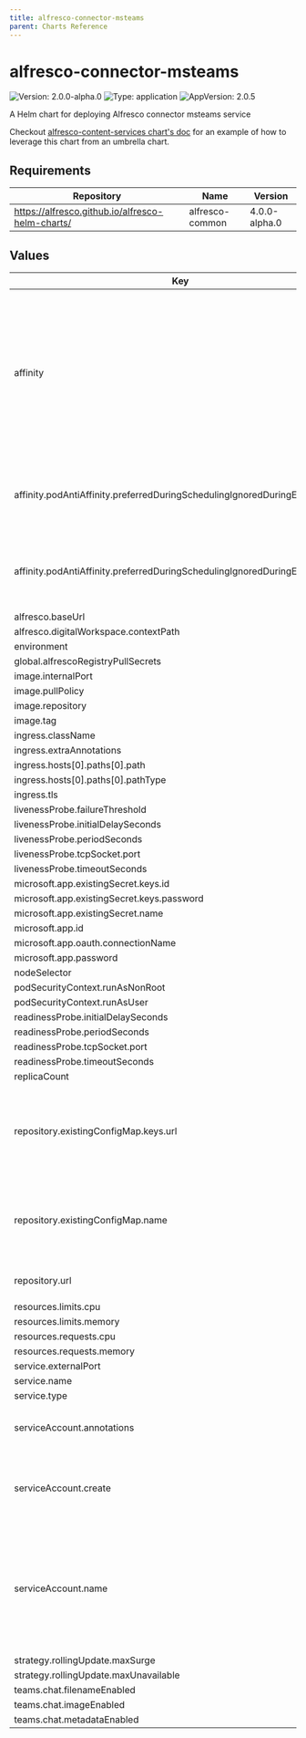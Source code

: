 ```yaml
---
title: alfresco-connector-msteams
parent: Charts Reference
---
```


# alfresco-connector-msteams

![Version: 2.0.0-alpha.0](https://img.shields.io/badge/Version-2.0.0--alpha.0-informational?style=flat-square) ![Type: application](https://img.shields.io/badge/Type-application-informational?style=flat-square) ![AppVersion: 2.0.5](https://img.shields.io/badge/AppVersion-2.0.5-informational?style=flat-square)

A Helm chart for deploying Alfresco connector msteams service

Checkout [alfresco-content-services chart's doc](https://github.com/Alfresco/acs-deployment/blob/master/docs/helm/README.md) for an example of how to leverage this chart from an umbrella chart.

## Requirements

| Repository | Name | Version |
|------------|------|---------|
| https://alfresco.github.io/alfresco-helm-charts/ | alfresco-common | 4.0.0-alpha.0 |

## Values

| Key | Type | Default | Description |
|-----|------|---------|-------------|
| affinity | object | `{"podAntiAffinity":{"preferredDuringSchedulingIgnoredDuringExecution":[{"podAffinityTerm":{"labelSelector":{"matchExpressions":[{"key":"app.kubernetes.io/name","operator":"In","values":["{{ template \"alfresco-connector-msteams.name\" . }}"]},{"key":"app.kubernetes.io/instance","operator":"In","values":["{{ .Release.Name }}"]},{"key":"app.kubernetes.io/component","operator":"In","values":["{{ $.Chart.Name }}"]}]},"topologyKey":"topology.kubernetes.io/zone"},"weight":10},{"podAffinityTerm":{"labelSelector":{"matchExpressions":[{"key":"app.kubernetes.io/name","operator":"In","values":["{{ template \"alfresco-connector-msteams.name\" . }}"]},{"key":"app.kubernetes.io/instance","operator":"In","values":["{{ .Release.Name }}"]},{"key":"app.kubernetes.io/component","operator":"In","values":["{{ $.Chart.Name }}"]}]},"topologyKey":"kubernetes.io/hostname"},"weight":5}]}}` | Affinity settings for pod assignment (can contain templates if passed as string) |
| affinity.podAntiAffinity.preferredDuringSchedulingIgnoredDuringExecution[0] | object | `{"podAffinityTerm":{"labelSelector":{"matchExpressions":[{"key":"app.kubernetes.io/name","operator":"In","values":["{{ template \"alfresco-connector-msteams.name\" . }}"]},{"key":"app.kubernetes.io/instance","operator":"In","values":["{{ .Release.Name }}"]},{"key":"app.kubernetes.io/component","operator":"In","values":["{{ $.Chart.Name }}"]}]},"topologyKey":"topology.kubernetes.io/zone"},"weight":10}` | Prefer to schedule pods in different zones |
| affinity.podAntiAffinity.preferredDuringSchedulingIgnoredDuringExecution[1] | object | `{"podAffinityTerm":{"labelSelector":{"matchExpressions":[{"key":"app.kubernetes.io/name","operator":"In","values":["{{ template \"alfresco-connector-msteams.name\" . }}"]},{"key":"app.kubernetes.io/instance","operator":"In","values":["{{ .Release.Name }}"]},{"key":"app.kubernetes.io/component","operator":"In","values":["{{ $.Chart.Name }}"]}]},"topologyKey":"kubernetes.io/hostname"},"weight":5}` | Prefer to schedule pods in different nodes |
| alfresco.baseUrl | string | `"change_me_alf_base_url"` |  |
| alfresco.digitalWorkspace.contextPath | string | `"/workspace/"` |  |
| environment | string | `nil` |  |
| global.alfrescoRegistryPullSecrets | string | `"quay-registry-secret"` |  |
| image.internalPort | int | `3978` |  |
| image.pullPolicy | string | `"IfNotPresent"` |  |
| image.repository | string | `"quay.io/alfresco/alfresco-ms-teams-service"` |  |
| image.tag | string | `"2.0.5"` |  |
| ingress.className | string | `"nginx"` |  |
| ingress.extraAnnotations | object | `{}` |  |
| ingress.hosts[0].paths[0].path | string | `"/ms-teams-service"` |  |
| ingress.hosts[0].paths[0].pathType | string | `"Prefix"` |  |
| ingress.tls | list | `[]` |  |
| livenessProbe.failureThreshold | int | `1` |  |
| livenessProbe.initialDelaySeconds | int | `10` |  |
| livenessProbe.periodSeconds | int | `20` |  |
| livenessProbe.tcpSocket.port | string | `"service-port"` |  |
| livenessProbe.timeoutSeconds | int | `10` |  |
| microsoft.app.existingSecret.keys.id | string | `"MICROSOFT_APP_ID"` |  |
| microsoft.app.existingSecret.keys.password | string | `"MICROSOFT_APP_PASSWORD"` |  |
| microsoft.app.existingSecret.name | string | `nil` |  |
| microsoft.app.id | string | `nil` |  |
| microsoft.app.oauth.connectionName | string | `"alfresco"` |  |
| microsoft.app.password | string | `nil` |  |
| nodeSelector | object | `{}` |  |
| podSecurityContext.runAsNonRoot | bool | `true` |  |
| podSecurityContext.runAsUser | int | `33041` |  |
| readinessProbe.initialDelaySeconds | int | `20` |  |
| readinessProbe.periodSeconds | int | `60` |  |
| readinessProbe.tcpSocket.port | string | `"service-port"` |  |
| readinessProbe.timeoutSeconds | int | `10` |  |
| replicaCount | int | `2` |  |
| repository.existingConfigMap.keys.url | string | `"ALFRESCO_BASE_URL"` | Key within the configmap holding the full url to connect to the alfresco repository |
| repository.existingConfigMap.name | string | `nil` | Alternatively, provide repository connection details via an existing configmap |
| repository.url | string | `nil` | URL of the Alfresco repository |
| resources.limits.cpu | string | `"1"` |  |
| resources.limits.memory | string | `"1000Mi"` |  |
| resources.requests.cpu | string | `"0.5"` |  |
| resources.requests.memory | string | `"1000Mi"` |  |
| service.externalPort | int | `80` |  |
| service.name | string | `"ms-teams-service"` |  |
| service.type | string | `"ClusterIP"` |  |
| serviceAccount.annotations | object | `{}` | Annotations to add to the service account |
| serviceAccount.create | bool | `true` | Specifies whether a service account should be created |
| serviceAccount.name | string | `"msteams-sa"` | The name of the service account to use. If not set and create is true, a name is generated using the fullname template |
| strategy.rollingUpdate.maxSurge | int | `1` |  |
| strategy.rollingUpdate.maxUnavailable | int | `0` |  |
| teams.chat.filenameEnabled | bool | `true` |  |
| teams.chat.imageEnabled | bool | `true` |  |
| teams.chat.metadataEnabled | bool | `true` |  |
